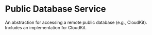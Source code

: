 # Public Database Service

An abstraction for accessing a remote public database (e.g., CloudKit). Includes an implementation for CloudKit.
